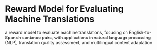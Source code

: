 # Reward Model for Evaluating Machine Translations
 a reward model to evaluate machine translations, focusing on English-to-Spanish sentence pairs, with applications in natural language processing (NLP), translation quality assessment, and multilingual content adaptation
